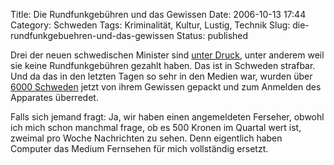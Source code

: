 Title: Die Rundfunkgebühren und das Gewissen
Date: 2006-10-13 17:44
Category: Schweden
Tags: Kriminalität, Kultur, Lustig, Technik
Slug: die-rundfunkgebuehren-und-das-gewissen
Status: published

Drei der neuen schwedischen Minister sind [unter
Druck](http://www.fiket.de/2006/10/11/der-erste-skandal/), unter anderem
weil sie keine Rundfunkgebühren gezahlt haben. Das ist in Schweden
strafbar. Und da das in den letzten Tagen so sehr in den Medien war,
wurden über [6000
Schweden](http://www.sr.se/cgi-bin/skaraborg/nyheter/artikel.asp?Artikel=970351)
jetzt von ihrem Gewissen gepackt und zum Anmelden des Apparates
überredet.

Falls sich jemand fragt: Ja, wir haben einen angemeldeten Ferseher,
obwohl ich mich schon manchmal frage, ob es 500 Kronen im Quartal wert
ist, zweimal pro Woche Nachrichten zu sehen. Denn eigentlich haben
Computer das Medium Fernsehen für mich vollständig ersetzt.

